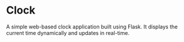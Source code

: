 # Clock
A simple web-based clock application built using Flask. It displays the current time dynamically and updates in real-time.
